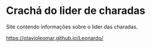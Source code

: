 # Crachá do lider de charadas
Site contendo informações sobre o lider das charadas.

https://otavioleomar.github.io/Leonardo/
